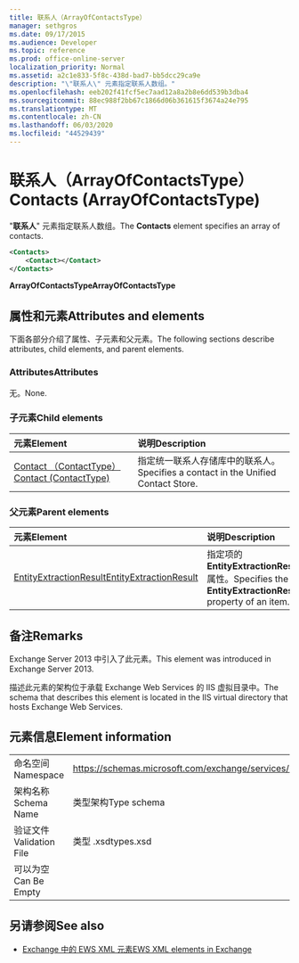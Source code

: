```yaml
---
title: 联系人（ArrayOfContactsType）
manager: sethgros
ms.date: 09/17/2015
ms.audience: Developer
ms.topic: reference
ms.prod: office-online-server
localization_priority: Normal
ms.assetid: a2c1e833-5f8c-438d-bad7-bb5dcc29ca9e
description: "\"联系人\" 元素指定联系人数组。"
ms.openlocfilehash: eeb202f41fcf5ec7aad12a8a2b8e6dd539b3dba4
ms.sourcegitcommit: 88ec988f2bb67c1866d06b361615f3674a24e795
ms.translationtype: MT
ms.contentlocale: zh-CN
ms.lasthandoff: 06/03/2020
ms.locfileid: "44529439"
---
```

# <a name="contacts-arrayofcontactstype"></a><span data-ttu-id="b662c-103">联系人（ArrayOfContactsType）</span><span class="sxs-lookup"><span data-stu-id="b662c-103">Contacts (ArrayOfContactsType)</span></span>

<span data-ttu-id="b662c-104">"**联系人**" 元素指定联系人数组。</span><span class="sxs-lookup"><span data-stu-id="b662c-104">The **Contacts** element specifies an array of contacts.</span></span> 
  
```XML
<Contacts>
    <Contact></Contact>
</Contacts>
```

 <span data-ttu-id="b662c-105">**ArrayOfContactsType**</span><span class="sxs-lookup"><span data-stu-id="b662c-105">**ArrayOfContactsType**</span></span>
## <a name="attributes-and-elements"></a><span data-ttu-id="b662c-106">属性和元素</span><span class="sxs-lookup"><span data-stu-id="b662c-106">Attributes and elements</span></span>

<span data-ttu-id="b662c-107">下面各部分介绍了属性、子元素和父元素。</span><span class="sxs-lookup"><span data-stu-id="b662c-107">The following sections describe attributes, child elements, and parent elements.</span></span>
  
### <a name="attributes"></a><span data-ttu-id="b662c-108">Attributes</span><span class="sxs-lookup"><span data-stu-id="b662c-108">Attributes</span></span>

<span data-ttu-id="b662c-109">无。</span><span class="sxs-lookup"><span data-stu-id="b662c-109">None.</span></span>
  
### <a name="child-elements"></a><span data-ttu-id="b662c-110">子元素</span><span class="sxs-lookup"><span data-stu-id="b662c-110">Child elements</span></span>

|<span data-ttu-id="b662c-111">**元素**</span><span class="sxs-lookup"><span data-stu-id="b662c-111">**Element**</span></span>|<span data-ttu-id="b662c-112">**说明**</span><span class="sxs-lookup"><span data-stu-id="b662c-112">**Description**</span></span>|
|:-----|:-----|
|[<span data-ttu-id="b662c-113">Contact （ContactType）</span><span class="sxs-lookup"><span data-stu-id="b662c-113">Contact (ContactType)</span></span>](contact-contacttype.md) <br/> |<span data-ttu-id="b662c-114">指定统一联系人存储库中的联系人。</span><span class="sxs-lookup"><span data-stu-id="b662c-114">Specifies a contact in the Unified Contact Store.</span></span>  <br/> |
   
### <a name="parent-elements"></a><span data-ttu-id="b662c-115">父元素</span><span class="sxs-lookup"><span data-stu-id="b662c-115">Parent elements</span></span>

|<span data-ttu-id="b662c-116">**元素**</span><span class="sxs-lookup"><span data-stu-id="b662c-116">**Element**</span></span>|<span data-ttu-id="b662c-117">**说明**</span><span class="sxs-lookup"><span data-stu-id="b662c-117">**Description**</span></span>|
|:-----|:-----|
|[<span data-ttu-id="b662c-118">EntityExtractionResult</span><span class="sxs-lookup"><span data-stu-id="b662c-118">EntityExtractionResult</span></span>](entityextractionresult.md) <br/> |<span data-ttu-id="b662c-119">指定项的**EntityExtractionResult**属性。</span><span class="sxs-lookup"><span data-stu-id="b662c-119">Specifies the **EntityExtractionResult** property of an item.</span></span>  <br/> |
   
## <a name="remarks"></a><span data-ttu-id="b662c-120">备注</span><span class="sxs-lookup"><span data-stu-id="b662c-120">Remarks</span></span>

<span data-ttu-id="b662c-121">Exchange Server 2013 中引入了此元素。</span><span class="sxs-lookup"><span data-stu-id="b662c-121">This element was introduced in Exchange Server 2013.</span></span>
  
<span data-ttu-id="b662c-122">描述此元素的架构位于承载 Exchange Web Services 的 IIS 虚拟目录中。</span><span class="sxs-lookup"><span data-stu-id="b662c-122">The schema that describes this element is located in the IIS virtual directory that hosts Exchange Web Services.</span></span>
  
## <a name="element-information"></a><span data-ttu-id="b662c-123">元素信息</span><span class="sxs-lookup"><span data-stu-id="b662c-123">Element information</span></span>

|||
|:-----|:-----|
|<span data-ttu-id="b662c-124">命名空间</span><span class="sxs-lookup"><span data-stu-id="b662c-124">Namespace</span></span>  <br/> |https://schemas.microsoft.com/exchange/services/2006/types  <br/> |
|<span data-ttu-id="b662c-125">架构名称</span><span class="sxs-lookup"><span data-stu-id="b662c-125">Schema Name</span></span>  <br/> |<span data-ttu-id="b662c-126">类型架构</span><span class="sxs-lookup"><span data-stu-id="b662c-126">Type schema</span></span>  <br/> |
|<span data-ttu-id="b662c-127">验证文件</span><span class="sxs-lookup"><span data-stu-id="b662c-127">Validation File</span></span>  <br/> |<span data-ttu-id="b662c-128">类型 .xsd</span><span class="sxs-lookup"><span data-stu-id="b662c-128">types.xsd</span></span>  <br/> |
|<span data-ttu-id="b662c-129">可以为空</span><span class="sxs-lookup"><span data-stu-id="b662c-129">Can Be Empty</span></span>  <br/> ||
   
## <a name="see-also"></a><span data-ttu-id="b662c-130">另请参阅</span><span class="sxs-lookup"><span data-stu-id="b662c-130">See also</span></span>



- [<span data-ttu-id="b662c-131">Exchange 中的 EWS XML 元素</span><span class="sxs-lookup"><span data-stu-id="b662c-131">EWS XML elements in Exchange</span></span>](ews-xml-elements-in-exchange.md)

